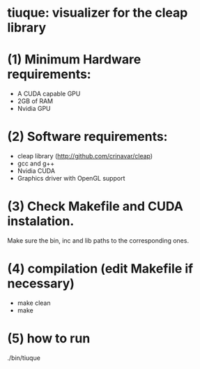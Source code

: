 # tiuque: visualizer for the cleap library

# (1) Minimum Hardware requirements:
- A CUDA capable GPU
- 2GB of RAM
- Nvidia GPU

# (2) Software requirements:
- cleap library (http://github.com/crinavar/cleap)
- gcc and g++
- Nvidia CUDA
- Graphics driver with OpenGL support


# (3) Check Makefile and CUDA instalation. 
Make sure the bin, inc and lib paths to the corresponding ones.


# (4) compilation (edit Makefile if necessary)
 - make clean
 - make


# (5) how to run
./bin/tiuque

